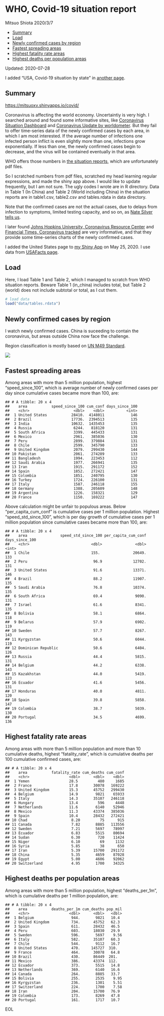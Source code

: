 WHO, Covid-19 situation report
================
Mitsuo Shiota
2020/3/7

  - [Summary](#summary)
  - [Load](#load)
  - [Newly confirmed cases by region](#newly-confirmed-cases-by-region)
  - [Fastest spreading areas](#fastest-spreading-areas)
  - [Highest fatality rate areas](#highest-fatality-rate-areas)
  - [Highest deaths per population
    areas](#highest-deaths-per-population-areas)

Updated: 2020-07-28

I added “USA, Covid-19 situation by state” in [another page](USA.md).

## Summary

<https://mitsuoxv.shinyapps.io/covid/>

Coronavirus is affecting the world economy. Uncertaintiy is very high. I
searched around and found some informative sites, like [Coronavirus
Situation
Dashboard](https://who.maps.arcgis.com/apps/opsdashboard/index.html#/c88e37cfc43b4ed3baf977d77e4a0667)
and [Coronavirus Update by
worldometer](https://www.worldometers.info/coronavirus/). But they fail
to offer time-series data of the newly confirmed cases by each area, in
which I am most interested. If the average number of infections one
infected person inflict is even slightly more than one, infections grow
exponentially. If less than one, the newly confirmed cases begin to
decrease, and the virus will be contained eventually in that area.

WHO offers those numbers in [the situation
reports](https://www.who.int/emergencies/diseases/novel-coronavirus-2019/situation-reports/),
which are unfortunately pdf files.

So I scratched numbers from pdf files, scratched my head learning
regular expressions, and made the shiny app above. I would like to
update frequently, but I am not sure. The ugly codes I wrote are in R
directory. Data in Table 1 (In China) and Table 2 (World including
China) in the situation reports are in table1.csv, table2.csv and
tables.rdata in data directory.

Note that the confirmed cases are not the actual cases, due to delays
from infection to symptoms, limited testing capacity, and so on, as
[Nate Silver tells
us](https://fivethirtyeight.com/features/coronavirus-case-counts-are-meaningless/).

I later found [Johns Hopkins University, Coronavirus Resource
Center](https://coronavirus.jhu.edu/) and [Financial Times, Coronavirus
tracked](https://www.ft.com/content/a26fbf7e-48f8-11ea-aeb3-955839e06441)
are very informative, and that they provide some time-series charts of
the newly confirmed cases.

I added the United States page to [my Shiny
App](https://mitsuoxv.shinyapps.io/covid/) on May 25, 2020. I use data
from [USAFacts
page](https://usafacts.org/visualizations/coronavirus-covid-19-spread-map/).

## Load

Here, I load Table 1 and Table 2, which I managed to scratch from WHO
situation reports. Beware Table 1 (in\_china) includes total, but Table
2 (world) does not include subtotal or total, as I cut them.

``` r
# load data
load("data/tables.rdata")
```

## Newly confirmed cases by region

I watch newly confirmed cases. China is suceeding to contain the
coronavirus, but areas outside China now face the challenge.

Region classification is mostly based on [UN M49
Standard](https://unstats.un.org/unsd/methodology/m49/).

![](README_files/figure-gfm/chart-1.png)<!-- -->

## Fastest spreading areas

Among areas with more than 5 million population, highest
“speed\_since\_100”, which is average number of newly confirmed cases
per day since cumulative cases became more than 100, are:

    ## # A tibble: 20 x 4
    ##    area           speed_since_100 cum_conf days_since_100
    ##    <chr>                    <dbl>    <dbl>          <int>
    ##  1 United States           28410.  4148011            146
    ##  2 Brazil                  17736.  2394513            135
    ##  3 India                   10632.  1435453            135
    ##  4 Russia                   6244.   818120            131
    ##  5 South Africa             3399.   445433            131
    ##  6 Mexico                   2961.   385036            130
    ##  7 Peru                     2899.   379884            131
    ##  8 Chile                    2599.   345790            133
    ##  9 United Kingdom           2079.   299430            144
    ## 10 Pakistan                 2061.   274289            133
    ## 11 Bangladesh               1994.   223453            112
    ## 12 Saudi Arabia             1977.   266941            135
    ## 13 Iran                     1915.   291172            152
    ## 14 Spain                    1852.   272421            147
    ## 15 Colombia                 1851.   240795            130
    ## 16 Turkey                   1724.   226100            131
    ## 17 Italy                    1587.   246118            155
    ## 18 Germany                  1388.   205609            148
    ## 19 Argentina                1226.   158321            129
    ## 20 France                   1150.   169222            147

Above calculation might be unfair to populous areas. Below
“per\_capita\_cum\_conf” is cumulative cases per 1 million population.
Highest “speed\_std\_since\_100”, which is per day growth of cumulative
cases per 1 million population since cumulative cases became more than
100, are:

    ## # A tibble: 20 x 4
    ##    area               speed_std_since_100 per_capita_cum_conf days_since_100
    ##    <chr>                            <dbl>               <dbl>          <int>
    ##  1 Chile                            155.               20649.            133
    ##  2 Peru                              96.9              12702.            131
    ##  3 United States                     91.6              13371.            146
    ##  4 Brazil                            88.2              11907.            135
    ##  5 Saudi Arabia                      76.8              10374.            135
    ##  6 South Africa                      69.4               9090.            131
    ##  7 Israel                            61.6               8341.            135
    ##  8 Bolivia                           58.1               6864.            118
    ##  9 Belarus                           57.9               6902.            119
    ## 10 Sweden                            57.7               8267.            143
    ## 11 Kyrgyzstan                        50.6               6044.            119
    ## 12 Dominican Republic                50.6               6404.            126
    ## 13 Russia                            44.4               5815.            131
    ## 14 Belgium                           44.2               6338.            143
    ## 15 Kazakhstan                        44.0               5419.            123
    ## 16 Ecuador                           41.6               5456.            131
    ## 17 Honduras                          40.0               4811.            120
    ## 18 Spain                             39.8               5858.            147
    ## 19 Colombia                          38.7               5039.            130
    ## 20 Portugal                          34.5               4699.            136

## Highest fatality rate areas

Among areas with more than 5 million population and more than 10
cumulative deaths, highest “fatality\_rate”, which is cumulative deaths
per 100 cumulative confirmed cases, are:

    ## # A tibble: 20 x 4
    ##    area           fatality_rate cum_deaths cum_conf
    ##    <chr>                  <dbl>      <dbl>    <dbl>
    ##  1 Yemen                  28.5         480     1685
    ##  2 France                 17.8       30078   169222
    ##  3 United Kingdom         15.3       45752   299430
    ##  4 Belgium                14.9        9821    65933
    ##  5 Italy                  14.3       35107   246118
    ##  6 Hungary                13.4         596     4448
    ##  7 Netherlands            11.6        6140    52946
    ##  8 Mexico                 11.3       43374   385036
    ##  9 Spain                  10.4       28432   272421
    ## 10 Chad                    8.20         75      915
    ## 11 Canada                  7.82       8885   113556
    ## 12 Sweden                  7.21       5697    78997
    ## 13 Ecuador                 6.83       5515    80694
    ## 14 Sudan                   6.30        720    11424
    ## 15 Niger                   6.10         69     1132
    ## 16 Syria                   5.85         38      650
    ## 17 Iran                    5.39      15700   291172
    ## 18 China                   5.35       4659    87028
    ## 19 Egypt                   5.00       4606    92062
    ## 20 Switzerland             4.95       1700    34325

## Highest deaths per population areas

Among areas with more than 5 million population, highest
“deaths\_per\_1m”, which is cumulative deaths per 1 million
population, are:

    ## # A tibble: 20 x 4
    ##    area           deaths_per_1m cum_deaths pop_mil
    ##    <chr>                  <dbl>      <dbl>   <dbl>
    ##  1 Belgium                 944.       9821   10.4 
    ##  2 United Kingdom          734.      45752   62.3 
    ##  3 Spain                   611.      28432   46.5 
    ##  4 Peru                    603.      18030   29.9 
    ##  5 Sweden                  596.       5697    9.56
    ##  6 Italy                   582.      35107   60.3 
    ##  7 Chile                   544.       9112   16.7 
    ##  8 United States           470.     145727  310.  
    ##  9 France                  464.      30078   64.8 
    ## 10 Brazil                  430.      86449  201.  
    ## 11 Mexico                  386.      43374  112.  
    ## 12 Ecuador                 373.       5515   14.8 
    ## 13 Netherlands             369.       6140   16.6 
    ## 14 Canada                  264.       8885   33.7 
    ## 15 Bolivia                 255.       2535    9.95
    ## 16 Kyrgyzstan              236.       1301    5.51
    ## 17 Switzerland             224.       1700    7.58
    ## 18 Iran                    204.      15700   76.9 
    ## 19 Colombia                173.       8269   47.8 
    ## 20 Portugal                161.       1717   10.7

EOL
